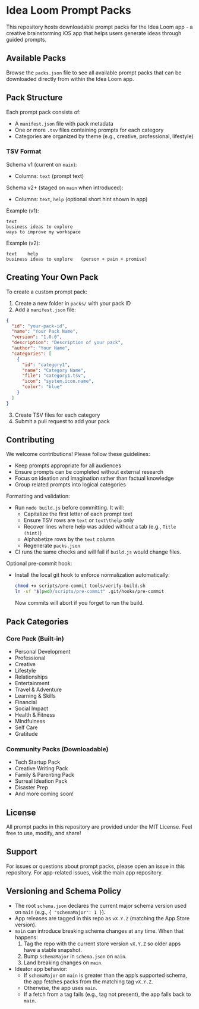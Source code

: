 # Idea Loom Prompt Packs

This repository hosts downloadable prompt packs for the Idea Loom app - a creative brainstorming iOS app that helps users generate ideas through guided prompts.

## Available Packs

Browse the `packs.json` file to see all available prompt packs that can be downloaded directly from within the Idea Loom app.

## Pack Structure

Each prompt pack consists of:
- A `manifest.json` file with pack metadata
- One or more `.tsv` files containing prompts for each category
- Categories are organized by theme (e.g., creative, professional, lifestyle)

### TSV Format

Schema v1 (current on `main`):
- Columns: `text` (prompt text)

Schema v2+ (staged on `main` when introduced):
- Columns: `text`, `help` (optional short hint shown in app)

Example (v1):
```tsv
text
business ideas to explore
ways to improve my workspace
```

Example (v2):
```tsv
text	help
business ideas to explore	(person + pain + promise)
```

## Creating Your Own Pack

To create a custom prompt pack:

1. Create a new folder in `packs/` with your pack ID
2. Add a `manifest.json` file:
```json
{
  "id": "your-pack-id",
  "name": "Your Pack Name",
  "version": "1.0.0",
  "description": "Description of your pack",
  "author": "Your Name",
  "categories": [
    {
      "id": "category1",
      "name": "Category Name",
      "file": "category1.tsv",
      "icon": "system.icon.name",
      "color": "blue"
    }
  ]
}
```

3. Create TSV files for each category
4. Submit a pull request to add your pack

## Contributing

We welcome contributions! Please follow these guidelines:
- Keep prompts appropriate for all audiences
- Ensure prompts can be completed without external research
- Focus on ideation and imagination rather than factual knowledge
- Group related prompts into logical categories

Formatting and validation:
- Run `node build.js` before committing. It will:
  - Capitalize the first letter of each prompt text
  - Ensure TSV rows are `text` or `text\thelp` only
  - Recover lines where help was added without a tab (e.g., `Title (hint)`)
  - Alphabetize rows by the `text` column
  - Regenerate `packs.json`
- CI runs the same checks and will fail if `build.js` would change files.

Optional pre-commit hook:
- Install the local git hook to enforce normalization automatically:
  ```bash
  chmod +x scripts/pre-commit tools/verify-build.sh
  ln -sf "$(pwd)/scripts/pre-commit" .git/hooks/pre-commit
  ```
  Now commits will abort if you forget to run the build.

## Pack Categories

### Core Pack (Built-in)
- Personal Development
- Professional
- Creative
- Lifestyle
- Relationships
- Entertainment
- Travel & Adventure
- Learning & Skills
- Financial
- Social Impact
- Health & Fitness
- Mindfulness
- Self Care
- Gratitude

### Community Packs (Downloadable)
- Tech Startup Pack
- Creative Writing Pack
- Family & Parenting Pack
- Surreal Ideation Pack
- Disaster Prep
- And more coming soon!

## License

All prompt packs in this repository are provided under the MIT License. Feel free to use, modify, and share!

## Support

For issues or questions about prompt packs, please open an issue in this repository.
For app-related issues, visit the main app repository.

## Versioning and Schema Policy

- The root `schema.json` declares the current major schema version used on `main` (e.g., `{ "schemaMajor": 1 }`).
- App releases are tagged in this repo as `vX.Y.Z` (matching the App Store version).
- `main` can introduce breaking schema changes at any time. When that happens:
  1. Tag the repo with the current store version `vX.Y.Z` so older apps have a stable snapshot.
  2. Bump `schemaMajor` in `schema.json` on `main`.
  3. Land breaking changes on `main`.
- Ideator app behavior:
  - If `schemaMajor` on `main` is greater than the app’s supported schema, the app fetches packs from the matching tag `vX.Y.Z`.
  - Otherwise, the app uses `main`.
  - If a fetch from a tag fails (e.g., tag not present), the app falls back to `main`.
